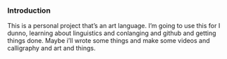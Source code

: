 ### Introduction

This is a personal project that’s an art language. I’m going to use this for I dunno, learning about linguistics and conlanging and github and getting things done. Maybe i’ll wrote some things and make some videos and calligraphy and art and things.
